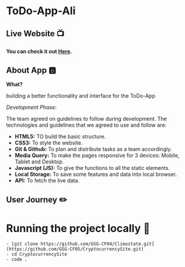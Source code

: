# ToDo-App-Ali
## **Live Website** :tv: <span id="live"></span>

#### You can check it out [**Here**](https://mama-bootcamp.github.io/ToDo-App-Ali/).


## **About App** :b: <span id="about"></span>

**What?**

 building a better functionality and interface for the ToDo-App



_Development Phase_:

The team agreed on guidelines to follow during development. The technologies and guidelines that we agreed to use and follow are:

- **HTML5:** TO build the basic structure.
- **CSS3:** To style the website.
- **Git & Github:** To plan and distribute tasks as a team accordingly.
- **Media Query:** To make the pages responsive for 3 devices: Mobile, Tablet and Desktop.
- **Javascript (JS):** To give the functions to all the static elements.
- **Local Storage:** To save some features and data into local browser.
- **API:** To fetch the live data.

## **User Journey** :pencil2: <span id="journey"></span>

# Running the project locally :hotel: <span id="usage"></span>

```
- [git clone https://github.com/GSG-CF04/Climostate.git](https://github.com/GSG-CF05/CryptocurrencySite.git)
- cd CryptocurrencySite
- code .
```
